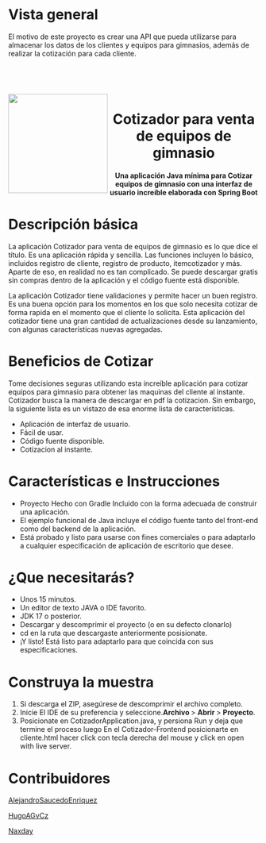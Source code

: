 # Vista general
El motivo de este proyecto es crear una API que pueda utilizarse para almacenar los datos de los clientes y equipos para gimnasios, además de realizar la cotización para cada cliente.

<h1 align="center">
  <br>
    <img align="left"  width="200" src="https://github.com/AlejandroSaucedoEnriquez/Cotizador/Images/Cotizador-Cliente.png">
  <br>
  Cotizador para venta de equipos de gimnasio
  <br>
</h1>

<h4 align="center">Una aplicación Java mínima para Cotizar equipos de gimnasio con una interfaz de usuario increíble elaborada con Spring Boot</h4>

# Descripción básica
La aplicación Cotizador para venta de equipos de gimnasio es lo que dice el título. Es una aplicación rápida y sencilla. Las funciones incluyen lo básico, incluidos registro de cliente, registro de producto, itemcotizador y más. Aparte de eso, en realidad no es tan complicado. Se puede descargar gratis sin compras dentro de la aplicación y el código fuente está disponible.

La aplicación Cotizador tiene validaciones  y permite hacer un buen registro. Es una buena opción para los momentos en los que solo necesita cotizar de forma rapida en el momento que el cliente lo solicita. Esta aplicación del cotizador tiene una gran cantidad de actualizaciones desde su lanzamiento, con algunas características nuevas agregadas. 

# Beneficios de Cotizar 
Tome decisiones seguras utilizando esta increíble aplicación para cotizar equipos para gimnasio para obtener las maquinas del cliente al instante. Cotizador busca la manera de descargar en pdf la cotizacion. Sin embargo, la siguiente lista es un vistazo de esa enorme lista de características.

* Aplicación de interfaz de usuario.
* Fácil de usar.
* Código fuente disponible.
* Cotizacion al instante.

# Características e Instrucciones

 * Proyecto Hecho con Gradle Incluido con la forma adecuada de construir una aplicación.
 * El ejemplo funcional de Java incluye el código fuente tanto del front-end como del backend de la aplicación.
 * Está probado y listo para usarse con fines comerciales o para adaptarlo a cualquier especificación de aplicación de escritorio que desee.

# ¿Que necesitarás?
* Unos 15 minutos.
* Un editor de texto JAVA o IDE favorito.
* JDK 17 o posterior.
* Descargar y descomprimir el proyecto (o en su defecto clonarlo)
* cd en la ruta que descargaste anteriormente posisionate.
* ¡Y listo! Está listo para adaptarlo para que coincida con sus especificaciones.


# Construya la muestra
<ol>
<li>Si descarga el ZIP, asegúrese de descomprimir el archivo completo.</li>
<li>Inicie El IDE de su preferencia y seleccione.<strong>Archivo </strong> &gt; <strong>Abrir </strong> &gt; <strong>Proyecto</strong>.</li>
<li>Posicionate en CotizadorApplication.java, y persiona Run y deja que termine el proceso luego En el Cotizador-Frontend posicionarte en cliente.html hacer click con tecla derecha del mouse y click en open with live server.</li>
</ol>


# Contribuidores
[AlejandroSaucedoEnriquez](https://github.com/AlejandroSaucedoEnriquez)

[HugoAGvCz](https://github.com/HugoAGvCz)

[Naxday](https://github.com/Naxday)

